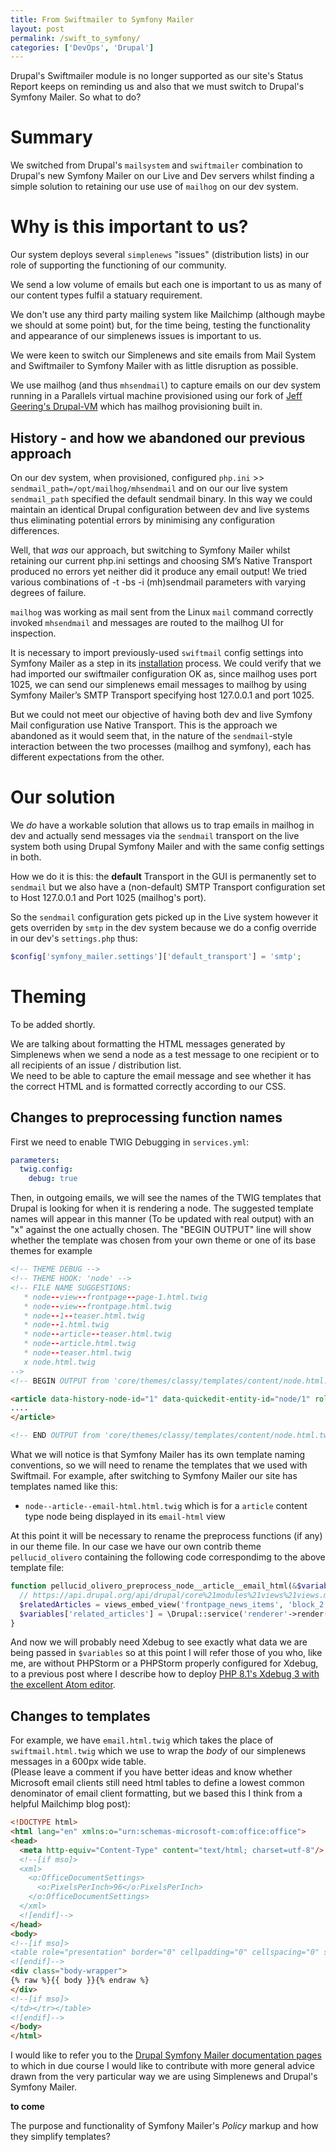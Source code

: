 ```yaml
---
title: From Swiftmailer to Symfony Mailer
layout: post
permalink: /swift_to_symfony/
categories: ['DevOps', 'Drupal']
---
```


Drupal's Swiftmailer module is no longer supported as our site's Status Report keeps on reminding us and also that we must switch to Drupal's Symfony Mailer. So what to do?

Summary  
=======

We switched from Drupal's `mailsystem` and `swiftmailer` combination to Drupal's new Symfony Mailer on our Live and Dev servers whilst finding a simple solution to retaining our use use of `mailhog` on our dev system. 

Why is this important to us?  
============================

Our system  deploys several `simplenews` "issues" (distribution lists) in our role of supporting the functioning of our community. 

We send a low volume of emails but each one is important to us as many of our content types fulfil a statuary requirement.   

We don't use any third party mailing system like Mailchimp (although maybe we should at some point) but, for the time being, testing the functionality and appearance of our simplenews issues is important to us.

We were keen to switch our Simplenews and site emails from Mail System and Swiftmailer to Symfony Mailer with as little disruption as possible.

We use mailhog (and thus `mhsendmail`) to capture emails on our dev system running in a Parallels virtual machine provisioned using our fork of [Jeff Geering's Drupal-VM](https://www.drupalvm.com) which has mailhog provisioning built in.

History - and how we abandoned our previous approach
----------------------------------------------------

On our dev system,  when provisioned, configured `php.ini` >> `sendmail_path=/opt/mailhog/mhsendmail` and on our our live system `sendmail_path` specified the default sendmail binary. In this way we could maintain an identical Drupal configuration between dev and live systems thus eliminating potential errors by minimising any configuration differences.

Well, that *was* our approach, but switching to Symfony Mailer whilst retaining our current php.ini settings and choosing SM’s Native Transport produced no errors yet neither did it produce any email output! We tried various combinations of -t -bs -i (mh)sendmail parameters with varying degrees of failure.

`mailhog` was working as mail sent from the Linux `mail` command  correctly invoked `mhsendmail` and messages are routed to the mailhog UI for inspection.

It is necessary to import previously-used `swiftmail` config settings into Symfony Mailer as a step in its [installation](https://www.drupal.org/docs/contributed-modules/symfony-mailer-0/getting-started#s-installation) process. We could verify that we had imported our swiftmailer configuration OK as, since mailhog uses port 1025, we can send our simplenews email messages to mailhog by using Symfony Mailer’s SMTP Transport specifying host 127.0.0.1 and port 1025.

But we could not meet our objective of having both dev and live Symfony Mail configuration use Native Transport. This is the approach we abandoned as it would seem that, in the nature of the `sendmail`-style interaction between the two processes (mailhog and symfony), each  has different expectations from the other.

Our solution
============

We *do* have a workable solution that allows us to trap emails in mailhog in dev and actually send messages via the `sendmail` transport on the live system both using Drupal Symfony Mailer and with the same config settings in both.

How we do it is this: the **default** Transport in the GUI is permanently set to `sendmail` but we also have a (non-default) SMTP Transport configuration set to Host 127.0.0.1 and Port 1025 (mailhog's port).  

So the `sendmail` configuration gets picked up in the Live system however  it gets  overriden by `smtp` in the dev system because we do a config override in our dev's `settings.php` thus:

```php
$config['symfony_mailer.settings']['default_transport'] = 'smtp';
```  

Theming 
=======

To be added shortly. 

We are talking about formatting the HTML messages generated by Simplenews when we send a node as a test message to one recipient or to all recipients of an issue / distribution list.  
We need to be able to capture the email message and see whether it has the correct HTML and is formatted correctly according to our CSS.

Changes to preprocessing function names  
---------------------------------------

First we need to enable TWIG Debugging in `services.yml`:  

```yaml
parameters:
  twig.config:
    debug: true 
```

Then, in outgoing emails, we will see the names of the TWIG templates that Drupal is looking for when it is rendering a node.  The suggested template names will appear in this manner (To be updated with real output) with an "x" against the one actually chosen. The "BEGIN OUTPUT" line will show whether the template was chosen from your own theme or one of its base themes for example

```html
<!-- THEME DEBUG -->
<!-- THEME HOOK: 'node' -->
<!-- FILE NAME SUGGESTIONS:
   * node--view--frontpage--page-1.html.twig
   * node--view--frontpage.html.twig
   * node--1--teaser.html.twig
   * node--1.html.twig
   * node--article--teaser.html.twig
   * node--article.html.twig
   * node--teaser.html.twig
   x node.html.twig
-->
<!-- BEGIN OUTPUT from 'core/themes/classy/templates/content/node.html.twig' -->

<article data-history-node-id="1" data-quickedit-entity-id="node/1" role="article" class="contextual-region node node--type-article node--promoted node--view-mode-teaser" about="/node/1" typeof="schema:Article" data-quickedit-entity-instance-id="0">
....
</article>

<!-- END OUTPUT from 'core/themes/classy/templates/content/node.html.twig' -->
``` 

What we will notice is that Symfony Mailer has its own template naming conventions, so we will need to rename the templates that we used with Swiftmail. For example, after switching to Symfony Mailer our site has templates named like this:  

*   `node--article--email-html.html.twig` which is for a `article` content type node being displayed in its `email-html` view

At this point it will be necessary to rename the preprocess functions (if any) in our theme file. In our case we have our own contrib theme `pellucid_olivero` containing the following code correspondimg to the above template file:  

```php
function pellucid_olivero_preprocess_node__article__email_html(&$variables) {
  // https://api.drupal.org/api/drupal/core%21modules%21views%21views.module/function/views_embed_view/8.5.x
  $relatedArticles = views_embed_view('frontpage_news_items', 'block_2');
  $variables['related_articles'] = \Drupal::service('renderer'->render($relatedArticles);
}
```

And now we will probably need Xdebug to see exactly what data we are being passed in `$variables` so at this point I will refer those of you who, like me, are without  PHPStorm or a PHPStorm properly configured for Xdebug,  to a previous post where I describe how to deploy [PHP 8.1's Xdebug 3 with the excellent Atom editor](https://iainhouston.com/atom_xdebug_client/).  

Changes to templates  
--------------------

For example, we have `email.html.twig` which takes the place of `swiftmail.html.twig` which we use to wrap the _body_ of our simplenews messages in a 600px wide table.  
(Please leave a comment if you have better ideas and know whether Microsoft email clients still need html tables to define a lowest common denominator of email client formatting, but we based this  I think from a helpful Mailchimp blog post):  

```html
<!DOCTYPE html>
<html lang="en" xmlns:o="urn:schemas-microsoft-com:office:office">
<head>
  <meta http-equiv="Content-Type" content="text/html; charset=utf-8"/>
  <!--[if mso]>
  <xml>
    <o:OfficeDocumentSettings>
      <o:PixelsPerInch>96</o:PixelsPerInch>
    </o:OfficeDocumentSettings>
  </xml>
  <![endif]-->
</head>
<body>
<!--[if mso]>
<table role="presentation" border="0" cellpadding="0" cellspacing="0" style="margin:0 auto; width:600px;"><tr><td>
<![endif]-->
<div class="body-wrapper">
{% raw %}{{ body }}{% endraw %}
</div>
<!--[if mso]>
</td></tr></table>
<![endif]-->
</body>
</html>
```

I would like to refer you to the [Drupal Symfony Mailer documentation pages](https://www.drupal.org/docs/contributed-modules/symfony-mailer-0/getting-started#s-installation) to which in due course I would like to contribute with more general advice drawn from the very particular way we are using Simplenews and Drupal's Symfony Mailer.

**to come**

The purpose and functionality of Symfony Mailer's *Policy* markup and how they simplify templates?

